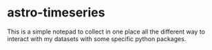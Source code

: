# astro-timeseries
This is a simple notepad to collect in one place all the different way to interact with my datasets with some specific python packages.
